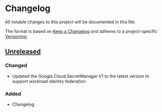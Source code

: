 # Changelog

All notable changes to this project will be documented in this file.

The format is based on [Keep a Changelog](https://keepachangelog.com/en/1.0.0/)
and adheres to a project-specific [Versioning](/README.md).

## [Unreleased]

### Changed

- Updated the Google.Cloud.SecretManager.V1 to the latest version to support workload identity federation

### Added

- Changelog

[unreleased]: https://github.com/neolution-ch/Neolution.Extensions.Configuration.GoogleSecrets/compare/1.1.8...HEAD
[1.1.8]: https://github.com/neolution-ch/Neolution.Extensions.Configuration.GoogleSecrets/compare/1.1.7...1.1.8
